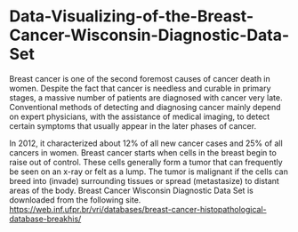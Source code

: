 # Data-Visualizing-of-the-Breast-Cancer-Wisconsin-Diagnostic-Data-Set
Breast cancer is one of the second foremost causes of cancer death in women. Despite the fact that cancer is needless and curable in primary stages, a massive number of patients are diagnosed with cancer very late. Conventional methods of detecting and diagnosing cancer mainly depend on expert physicians, with the assistance of medical imaging, to detect certain symptoms that usually appear in the later phases of cancer.

In 2012, it characterized about 12% of all new cancer cases and 25% of all cancers in women. Breast cancer starts when cells in the breast begin to raise out of control. These cells generally form a tumor that can frequently be seen on an x-ray or felt as a lump. The tumor is malignant if the cells can breed into (invade) surrounding tissues or spread (metastasize) to distant areas of the body. Breast Cancer Wisconsin Diagnostic Data Set is downloaded from the following site.
https://web.inf.ufpr.br/vri/databases/breast-cancer-histopathological-database-breakhis/ 

